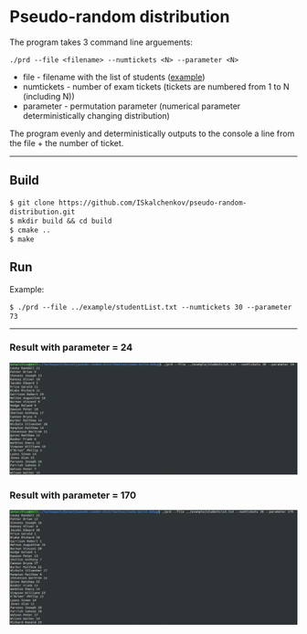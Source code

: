 # Pseudo-random distribution
The program takes 3 command line arguements:  
```shell
./prd --file <filename> --numtickets <N> --parameter <N>
```
- file - filename with the list of students ([example](https://github.com/ISkalchenkov/pseudo-random-distribution/blob/main/example/studentList.txt))
- numtickets - number of exam tickets (tickets are numbered from 1 to N (including N))
- parameter - permutation parameter (numerical parameter deterministically changing distribution)

The program evenly and deterministically outputs to the console a line from the file + the number of ticket.
***
## Build
```shell
$ git clone https://github.com/ISkalchenkov/pseudo-random-distribution.git
$ mkdir build && cd build
$ cmake ..
$ make
```
## Run
Example:
```shell
$ ./prd --file ../example/studentList.txt --numtickets 30 --parameter 73
```
***
### Result with parameter = 24
![parameter24](https://github.com/ISkalchenkov/pseudo-random-distribution/blob/main/imgs/parameter_24.png)
### Result with parameter = 170
![parameter170](https://github.com/ISkalchenkov/pseudo-random-distribution/blob/main/imgs/parameter_170.png)
